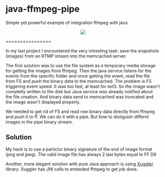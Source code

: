 java-ffmpeg-pipe
================

Simple yet powerful example of integration ffmpeg with java


<div width="100%" align="center">
<img src="https://raw.github.com/yev/java-ffmpeg-pipe/master/doc/Java-Ffmpeg-Pipe.jpg" align="center"/>
</div>

================

In my last project I encountered the very intresting task: save the snapshots (images) from an RTMP stream into the 
memcached server.

The first solution was to use the file system as a temporary media storage for getting the images from ffmpeg.
Then the java service listens for the events from the specific folder and once getting the event, read the file from FS and push the binary data to the memcached.
The problem is FS triggering event speed. It was too fast, al least for ext3. So the image wasn't completly written to the disk but Java service was already notified about the file creation. And binary data send to memcached was truncated and the image wasn't displayed properly.

We needed to get rid of FS and read row binary data directly from ffmpeg and push it to ff.
We can do it with a pipe.
But how to distiguish differnt images in the pipe binary stream.

Solution
----------

My hack is to use a particlur binary signature of the end of image format (png and jpeg). The valid image file has always 2 last bytes equal to FF D9

Another, more elegant solution with pure Java approach is using [Xuggler](http://www.xuggle.com/xuggler/) library. Xuggler has JNI calls to embeded ffmpeg to get job done.
